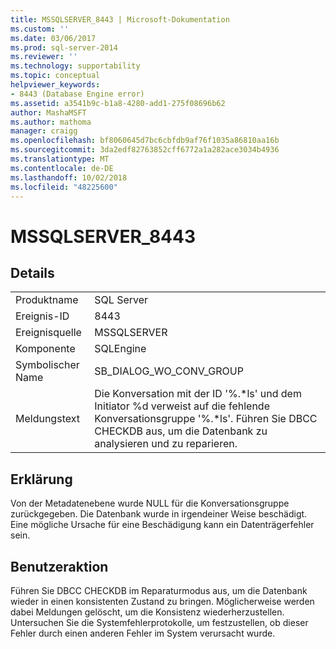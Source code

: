 ```yaml
---
title: MSSQLSERVER_8443 | Microsoft-Dokumentation
ms.custom: ''
ms.date: 03/06/2017
ms.prod: sql-server-2014
ms.reviewer: ''
ms.technology: supportability
ms.topic: conceptual
helpviewer_keywords:
- 8443 (Database Engine error)
ms.assetid: a3541b9c-b1a8-4280-add1-275f08696b62
author: MashaMSFT
ms.author: mathoma
manager: craigg
ms.openlocfilehash: bf8060645d7bc6cbfdb9af76f1035a86810aa16b
ms.sourcegitcommit: 3da2edf82763852cff6772a1a282ace3034b4936
ms.translationtype: MT
ms.contentlocale: de-DE
ms.lasthandoff: 10/02/2018
ms.locfileid: "48225600"
---
```

# <a name="mssqlserver8443"></a>MSSQLSERVER_8443
    
## <a name="details"></a>Details  
  
|||  
|-|-|  
|Produktname|SQL Server|  
|Ereignis-ID|8443|  
|Ereignisquelle|MSSQLSERVER|  
|Komponente|SQLEngine|  
|Symbolischer Name|SB_DIALOG_WO_CONV_GROUP|  
|Meldungstext|Die Konversation mit der ID '%.*ls' und dem Initiator %d verweist auf die fehlende Konversationsgruppe '%.\*ls'. Führen Sie DBCC CHECKDB aus, um die Datenbank zu analysieren und zu reparieren.|  
  
## <a name="explanation"></a>Erklärung  
 Von der Metadatenebene wurde NULL für die Konversationsgruppe zurückgegeben. Die Datenbank wurde in irgendeiner Weise beschädigt. Eine mögliche Ursache für eine Beschädigung kann ein Datenträgerfehler sein.  
  
## <a name="user-action"></a>Benutzeraktion  
 Führen Sie DBCC CHECKDB im Reparaturmodus aus, um die Datenbank wieder in einen konsistenten Zustand zu bringen. Möglicherweise werden dabei Meldungen gelöscht, um die Konsistenz wiederherzustellen. Untersuchen Sie die Systemfehlerprotokolle, um festzustellen, ob dieser Fehler durch einen anderen Fehler im System verursacht wurde.  
  
  
